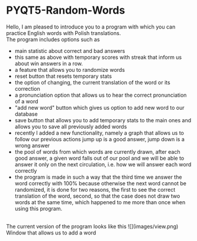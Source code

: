 # PYQT5-Random-Words
Hello, I am pleased to introduce you to a program with which you can practice English words with Polish translations.</br>
The program includes options such as
* main statistic about correct and bad answers
* this same as above with temporary scores with streak that inform us about win answers in a row.
* a feature that allows you to randomize words
* reset button that resets temporary stats
* the option of changing, the current translation of the word or its correction
* a pronunciation option that allows us to hear the correct pronunciation of a word
* "add new word" button which gives us option to add new word to our database
* save button that allows you to add temporary stats to the main ones and allows you to save all previously added words
* recently I added a new functionality, namely a graph that allows us to follow our previous actions jump up is a good answer, jump down is a wrong answer
* the pool of words from which words are currently drawn, after each good answer, a given word falls out of our pool and we will be able to answer it only on the next circulation, i.e. how we will answer each word correctly
* the program is made in such a way that the third time we answer the word correctly with 100% because otherwise the next word cannot be randomized, it is done for two reasons, the first to see the correct translation of the word, second, so that the case does not draw two words at the same time, which happened to me more than once when using this program.
</br>
The current version of the program looks like this
![](images/view.png)
Window that allows us to add a word


